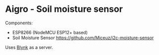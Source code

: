 # Aigro - Soil moisture sensor

Components:

- ESP8266 (NodeMCU ESP12+ based)
- Soil Moisture Sensor <https://github.com/Miceuz/i2c-moisture-sensor>

Uses [Blynk](https://blynk.cc) as a server.
